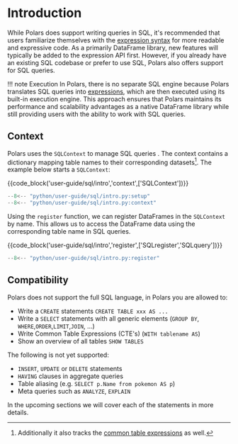 # Introduction

While Polars does support writing queries in SQL, it's recommended that users familiarize themselves with the [expression syntax](../concepts/expressions.md) for more readable and expressive code. As a primarily DataFrame library, new features will typically be added to the expression API first. However, if you already have an existing SQL codebase or prefer to use SQL, Polars also offers support for SQL queries.


!!! note Execution
    In Polars, there is no separate SQL engine because Polars translates SQL queries into [expressions](../concepts/expressions.md), which are then executed using its built-in execution engine. This approach ensures that Polars maintains its performance and scalability advantages as a native DataFrame library while still providing users with the ability to work with SQL queries.

## Context

Polars uses the `SQLContext` to manage SQL queries . The context contains a dictionary mapping table names to their corresponding datasets[^1]. The example below starts a `SQLContext`:

{{code_block('user-guide/sql/intro','context',['SQLContext'])}}

```python exec="on" session="user-guide/sql"
--8<-- "python/user-guide/sql/intro.py:setup"
--8<-- "python/user-guide/sql/intro.py:context"
```

Using the `register` function, we can register DataFrames in the `SQLContext` by name. This allows us to access the DataFrame data using the corresponding table name in SQL queries.

{{code_block('user-guide/sql/intro','register',['SQLregister','SQLquery'])}}

```python exec="on" result="text" session="user-guide/sql"
--8<-- "python/user-guide/sql/intro.py:register"
```

[^1]: Additionally it also tracks the [common table expressions](./cte.md) as well. 

## Compatibility  

Polars does not support the full SQL language, in Polars you are allowed to:

- Write a `CREATE` statements `CREATE TABLE xxx AS ...`
- Write a `SELECT` statements with all generic elements (`GROUP BY`, `WHERE`,`ORDER`,`LIMIT`,`JOIN`, ...)
- Write Common Table Expressions (CTE's) (`WITH tablename AS`)
- Show an overview of all tables `SHOW TABLES`

The following is not yet supported:

- `INSERT`, `UPDATE` or `DELETE` statements
- `HAVING` clauses in aggregate queries
- Table aliasing (e.g. `SELECT p.Name from pokemon AS p`)
- Meta queries such as `ANALYZE`, `EXPLAIN`

In the upcoming sections we will cover each of the statements in more details.